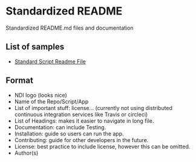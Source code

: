 # Standardized README
Standardized README.md files and documentation

## List of samples
* [Standard Script Readme File](./script.md)

## Format
* NDI logo (looks nice)
* Name of the Repo/Script/App
* List of important stuff: license... (currently not using distributed continuous integration services like Travis or circleci)
* List of Headings: makes it easier to navigate in long file.
* Documentation: can include Testing.
* Installation: guide so users can run the app.
* Contributing: guide for other developers in the future.
* License: best practice to include license, however this can be omitted.
* Author(s)
